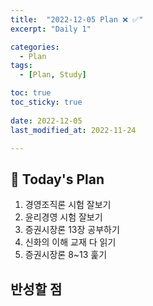 ```yaml
---
title:  "2022-12-05 Plan ❌ ✅" 
excerpt: "Daily 1"

categories:
  - Plan
tags:
  - [Plan, Study]

toc: true
toc_sticky: true
 
date: 2022-12-05
last_modified_at: 2022-11-24

---
```


## :date: Today's Plan

1. 경영조직론 시험 잘보기
2. 윤리경영 시험 잘보기
3. 증권시장론 13장 공부하기
4. 신화의 이해 교재 다 읽기
5. 증권시장론 8~13 훑기

## 반성할 점
